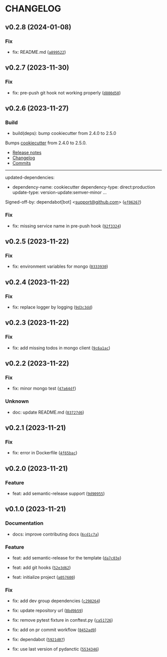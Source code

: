 # CHANGELOG



## v0.2.8 (2024-01-08)

### Fix

* fix: README.md ([`a899522`](https://github.com/maxime-houe/personal_python_project_generator/commit/a89952233d2c6e6034ca2401eba56115f39e998f))


## v0.2.7 (2023-11-30)

### Fix

* fix: pre-push git hook not working properly ([`d800d50`](https://github.com/maxime-houe/personal_python_project_generator/commit/d800d5005b5d1398327d69a7f9f11beeea044913))


## v0.2.6 (2023-11-27)

### Build

* build(deps): bump cookiecutter from 2.4.0 to 2.5.0

Bumps [cookiecutter](https://github.com/cookiecutter/cookiecutter) from 2.4.0 to 2.5.0.
- [Release notes](https://github.com/cookiecutter/cookiecutter/releases)
- [Changelog](https://github.com/cookiecutter/cookiecutter/blob/main/HISTORY.md)
- [Commits](https://github.com/cookiecutter/cookiecutter/compare/2.4.0...2.5.0)

---
updated-dependencies:
- dependency-name: cookiecutter
  dependency-type: direct:production
  update-type: version-update:semver-minor
...

Signed-off-by: dependabot[bot] &lt;support@github.com&gt; ([`ef06267`](https://github.com/maxime-houe/personal_python_project_generator/commit/ef0626709e3666f3afd93dad1e324eab04228ff6))

### Fix

* fix: missing service name in pre-push hook ([`92f3324`](https://github.com/maxime-houe/personal_python_project_generator/commit/92f33241126d3df71e0d2943e74a1b2cdd214032))


## v0.2.5 (2023-11-22)

### Fix

* fix: environment variables for mongo ([`0333930`](https://github.com/maxime-houe/personal_python_project_generator/commit/0333930af510febd3a10a72d7f4b416087a5aa26))


## v0.2.4 (2023-11-22)

### Fix

* fix: replace logger by logging ([`9d3c3dd`](https://github.com/maxime-houe/personal_python_project_generator/commit/9d3c3ddc931eca03b1c38a9d95f65e506143827b))


## v0.2.3 (2023-11-22)

### Fix

* fix: add missing todos in mongo client ([`9c6a1ac`](https://github.com/maxime-houe/personal_python_project_generator/commit/9c6a1ace2ee6882c91c1ec000bf196574b36e005))


## v0.2.2 (2023-11-22)

### Fix

* fix: minor mongo test ([`47a64df`](https://github.com/maxime-houe/personal_python_project_generator/commit/47a64df4528f1a92ef10b2804c5c91bbecacc6d1))

### Unknown

* doc: update README.md ([`83727d6`](https://github.com/maxime-houe/personal_python_project_generator/commit/83727d689a7abd4003a0948bc6533b739078537f))


## v0.2.1 (2023-11-21)

### Fix

* fix: error in Dockerfile ([`4f65bac`](https://github.com/maxime-houe/personal_python_project_generator/commit/4f65bac52258129a6182e80efbc9d4af01cded7a))


## v0.2.0 (2023-11-21)

### Feature

* feat: add semantic-release support ([`9d90955`](https://github.com/maxime-houe/personal_python_project_generator/commit/9d909558e6da20b32a2a483dd1b21e9be44669d5))


## v0.1.0 (2023-11-21)

### Documentation

* docs: improve contributing docs ([`6cd1c7a`](https://github.com/maxime-houe/personal_python_project_generator/commit/6cd1c7a25659fcfd445fb5dbc6fbc8d0d4a58cb3))

### Feature

* feat: add semantic-release for the template ([`da7c03e`](https://github.com/maxime-houe/personal_python_project_generator/commit/da7c03e96ebed0cd1f9031822e0f9d3dd6d49448))

* feat: add git hooks ([`52e3d62`](https://github.com/maxime-houe/personal_python_project_generator/commit/52e3d6256248a4a943c78dec18c68eacb5cbae77))

* feat: initialize project ([`a057600`](https://github.com/maxime-houe/personal_python_project_generator/commit/a057600b74e8174f1c0a33b86bd2881f0953f076))

### Fix

* fix: add dev group dependencies ([`c298264`](https://github.com/maxime-houe/personal_python_project_generator/commit/c2982641573f2c841b8b82747d27068b1af0ae9f))

* fix: update repository url ([`8bd9b59`](https://github.com/maxime-houe/personal_python_project_generator/commit/8bd9b597da316ec9a32687b39a1814f8a3d0ce9c))

* fix: remove pytest fixture in conftest.py ([`ca51726`](https://github.com/maxime-houe/personal_python_project_generator/commit/ca51726ba424da7e5e76b82520334cb0ef2789c7))

* fix: add on pr commit workflow ([`0452ad9`](https://github.com/maxime-houe/personal_python_project_generator/commit/0452ad9f9746ec6cf093da2e7dff9b06194f25b8))

* fix: dependabot ([`5921d07`](https://github.com/maxime-houe/personal_python_project_generator/commit/5921d07a9192720d1f530ca81308a096801b28cb))

* fix: use last version of pydanctic ([`5534346`](https://github.com/maxime-houe/personal_python_project_generator/commit/55343461fd6b94a955d1f648687237eb501fb73e))
